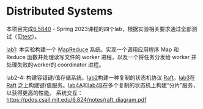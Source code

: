 # Distributed Systems
本项目完成[6.5840](https://pdos.csail.mit.edu/6.824/index.html) - Spring 2023课程的四个lab，根据实验相关要求通过全部测试（见[test](./test)）。

[lab1](./mr): 本实验构建一个 [MapReduce](http://static.googleusercontent.com/media/research.google.com/zh-CN//archive/mapreduce-osdi04.pdf) 系统。实现一个调用应用程序 Map 和 Reduce 函数并处理读写文件的 worker 进程，以及一个将任务分发给 worker 并处理失败的worker的 coordinator 进程。

lab2-4: 构建容错键/值存储系统。[lab2](./raft)构建一种复制的状态机协议 [Raft](https://pdos.csail.mit.edu/6.824/papers/raft-extended.pdf)。[lab3](./kvraft)在 [Raft](https://pdos.csail.mit.edu/6.824/papers/raft-extended.pdf) 之上构建键/值服务。[lab4A](./shardctrler)和[lab4B](./shardkv)在多个复制的状态机上构建“分片”服务，以获得更高的性能。
系统交互：https://pdos.csail.mit.edu/6.824/notes/raft_diagram.pdf
